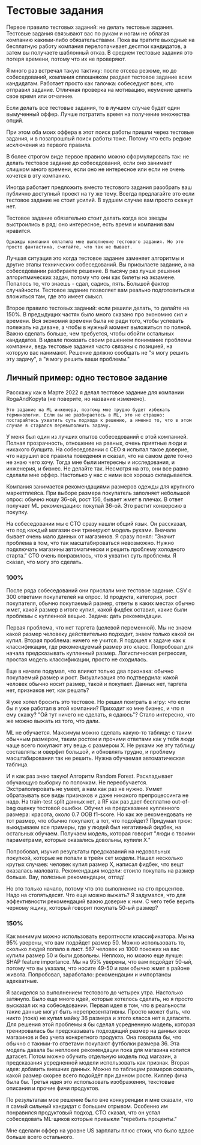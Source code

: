 # Тестовые задания

Первое правило тестовых заданий: не делать тестовые задания. Тестовые задания связывают вас по рукам и ногам не облагая компанию какими-либо обязательствами. Пока вы тратите выходные на бесплатную работу компания перелопачивает десятки кандидатов, а затем вы получаете шаблонный отказ. В среднем тестовые задания это потеря времени, потому что их не проверяют. 

Я много раз встречал такую тактику: после отсева резюме, но до собеседований, компания сплошняком раздает тестовое задание всем кандидатам. Работает просто как галочка: собеседуют всех, кто отправил задание. Отличная проверка на мотивацию, неумение ценить свое время или отчаяние. 

Если делать все тестовые задания, то в лучшем случае будет один вымученный оффер. Лучше потратить время на получение множества опций.

При этом оба моих оффера в этот поиск работы пришли через тестовые задания, и в позапрошлый поиск работы тоже. Потому что есть редкие исключения из первого правила.

В более строгом виде первое правило можно сформулировать так: не делать тестовое задание до собеседований, если оно занимает слишком много времени, если оно не интересное или если не очень хочется в эту компанию.

Иногда работает предложить вместо тестового задания разобрать ваш публично доступный проект на ту же тему. Всегда предлагайте это если тестовое задание не стоит усилий. В худшем случае вам просто скажут нет.

Тестовое задание обязательно стоит делать когда все звезды выстроились в ряд: оно интересное, есть время и компания вам нравится. 

```{note}
Однажды компания оплатила мне выполнение тестового задания. Но это просто фантастика, считайте, что так не бывает.
``` 

Лучшая ситуация это когда тестовое задание заменяет алгоритмы и другие этапы технических собеседований. Вы присылаете задание, а на собеседовании разбираете решение. В тысячу раз лучше решения алгоритмических задач, потому что они как билеты на экзамене. Попалось то, что знаешь - сдал, садись, пять. Большой фактор случайности. Тестовое задание позволяет вам реально подготовиться и вложиться там, где это имеет смысл.

Второе правило тестовых заданий: если решили делать, то делайте на 150%. В предыдущих частях было много сказано про экономию сил и времени. Вся экономия времени была не ради того, чтобы успевать полежать на диване, а чтобы в нужный момент выложиться по полной. Важно сделать больше, чем требуется, чтобы обойти остальных кандидатов. В идеале показать своим решением понимание проблемы компании, ведь тестовые задания часто связаны с позицией, на которую вас нанимают. Решение должно сообщать не "я могу решить эту задачу", а "я могу решить ваши проблемы."

## Личный пример: одно тестовое задание

Расскажу как в Марте 2022 я делал тестовое задание для компании RogaAndKopyta (не поверите, но название изменено). 

```{note}
Это задание на ML инженера, поэтому мне трудно будет избежать терминологии. Если вы не разбираетесь в ML, это не страшно: постарайтесь ухватить суть подхода к решению, а именно то, что в этом случае я старался перевыполнить задачу. 
```

У меня был один из лучших опытов собеседований с этой компанией. Полная прозрачность, отношение на равных, очень приятные люди и никакого булщита. На собеседовании с СЕО я испытал такое доверие, что нарушил все правила поведения и сказал, что на самом деле точно не знаю чего хочу. Тогда мне были интересны и исследования, и инженерия, и бизнес. Не делайте так. Несмотря на это, они все равно сделали мне оффер. Настолько у нас с ними все хорошо складывается.

Компания занимается рекомендациями размеров одежды для крупного маркетплейса. При выборе размера покупатель заполняет небольшой опрос: обычно ношу 36-ой, рост 156, бывает жмет в плечах. В ответ получает ML рекомендацию: покупай 36-ой. Это растит конверсию в покупку. 

На собеседовании мы с СТО сразу нашли общий язык. Он рассказал, что под каждый магазин они тренируют модель руками. Вначале бывает очень мало данных от магазинов. Я сразу понял: "Значит проблема в том, что так масштабироваться невозможно. Нужно подключать магазины автоматически и решить проблему холодного старта." СТО очень понравилось, что я ухватил суть проблемы. Я сказал, что могу это сделать.

### 100%

После ряда собеседований они прислали мне тестовое задание. CSV с 300 ответами покупателей на опрос. Id продукта, категория, рост покупателя, обычно покупаемый размер, ответы в каких местах обычно жмет, какой размер в итоге купил, какой фидбек оставил, какие были проблемы с купленной вещью. Задача: дать рекомендации. 

Первая проблема, что нет таргета (целевой переменной). Мы не знаем какой размер человеку действительно подходит, знаем только какой он купил. Вторая проблема: ничего не учится. Я подошел к задаче как к классификации, где рекомендуемый размер это класс. Попробовал для начала предсказывать купленный размер. Логистическая регрессия, простая модель классификации, просто не сходилась. 

Еще в начале подумал, что влияют только два признака: обычно покупаемый размер и рост. Визуализация это подтвердила: какой человек обычно носит размер, такой и покупает. Данных нет, таргета нет, признаков нет, как решать?

Я уже хотел бросить это тестовое. Но решил поиграть в игру: что если бы я уже работал в этой компании? Приходит ко мне бизнес, и что я ему скажу? "Ой тут ничего не сделать, я сдаюсь"? Стало интересно, что же можно выжать из того, что дали. 

ML не обучается. Максимум можно сделать какую-то таблицу: с таким обычным размером, таким ростом и прочими ответами как у тебя люди чаще всего покупают эту вещь с размером Х. Не руками же эту таблицу составлять: и оверфит большой, и обновлять трудно, и проблему масштабирования так не решить. Нужна обучаемая автоматическая таблица. 

И я как раз знаю такую! Алгоритм Random Forest. Раскладывает обучающую выборку по полочкам. Не переобучается. Экстраполировать не умеет, а нам как раз не нужно. Уммет обратаывать все виды признаков и даже никакого препроцессинга не надо. На train-test split данных нет, а RF как раз дает бесплатно out-of-bag оценку тестовой ошибки. Обучил на предсказание купленного размера: красота, около 0.7 OOB f1-score. Но как же рекомендовать не тот размер, что обычно покупают, а тот, что подойдет? Придумал трюк: выкидываем все примеры, где у людей был негативный фидбек, на остальных обучаем. Получаем модель, которая говорит "люди с твоими параметрами, которые оказались довольны, купили Х."

Попробовал, изучил результаты предсказаний на недовольных покупкой, которые не попали в трейн сет модели. Нашел несколько крутых случаев: человек купил размер Х, написал фидбек, что вещт оказалась маловата. Рекомендация модели: стоило покупать на размер больше. Вау, полезные рекомендации, отпад!

Но это только начало, потому что это выполнение на сто процентов. Надо на стопятьдесят. Что еще можно выжать? Я задумался, что для эффективности рекомендаций важно доверие к ним. С чего тебе верить черному ящику, который говорит покупать 50-ый размер?

### 150%

Как минимум можно использовать вероятности классификатора. Мы на 95% уверены, что вам подойдет размер 50. Можно использовать то, сколько людей попало в лист. 567 человек из 1000 похожих на вас купили размер 50 и были довольны. Неплохо, но можно еще лучше: SHAP feature importance. Мы на 95% уверены, что вам подойдет 50-ый, потому что вы указали, что носите 49-50 и вам обычно жмет в районе живота. Попробовал, заработало: рекомендации и импортансы адекватные.

Я засиделся за выполнением тестового до четырех утра. Настолько затянуло. Было еще много идей, которые хотелось сделать, но я просто высказал их на собеседовании. Первая идея в том, что в реальности такие данные могут быть нерепрезентативны. Просто может быть, что никто (пока) не купил майку 36 размера и этого класса нет в датасете. Для решения этой проблемы я бы сделал усредненную модель, которая тренировалась бы предсказывать подходящий размер на данных всех магазинов и без учета конкретного продукта. Она говорила бы, что обычно с такими-то ответами покупают футболки размера 36. Эта модель давала бы неплохие рекомендации пока для магазина копится датасет. Потом можно обучить отдельную модель под магазин, а предсказания усредненной модели использовать как признак. Вторая идея: добавить внешних данных. Можно по таблицам размеров сказать, какой размер скорее всего подойдёт при данном росте. Киллер фича была бы. Третья идея это использовать изображения, текстовые описания и прочие фичи продуктов.

По результатам мое решение было вне конкуренции и мне сказали, что я самый сильный кандидат с большим отрывом. Особенно им понравился продуктовый подход. СТО сказал, что он устал собеседовать ML-щиков которые привыкли "теребить проценты."

Мне сделали оффер на уровне US зарплаты плюс стоки, что было вдвое больше всего остального. 